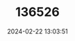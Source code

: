 ---
title: "136526"
category: "Rattus arfakiensis"
draft: false
date: 2024-02-22 13:03:51
languages:
  English: ["Vogelkop Mountain Rat"]
---